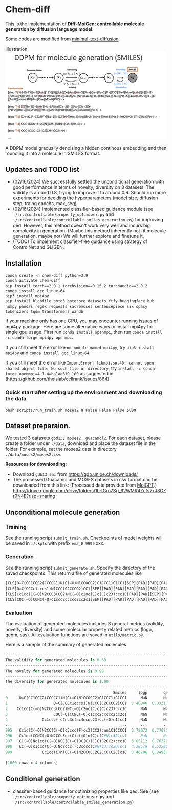 # Chem-diff
This is the implementation of **Diff-MolGen: controllable molecule generation by diffusion language model.**

Some codes are modified from [minimal-text-diffusion](https://github.com/madaan/minimal-text-diffusion).

Illustration: ![DDPM for chem diff](https://github.com/yifeiwang15/chem-diff/blob/main/ddpm.png)

A DDPM model gradually denoising a hidden continous embedding and then rounding it into a molecule in SMILES format.

## Updates and TODO list
* (02/16/2024) We successfully settled the unconditional generation with good performance in terms of novelty, 
diversity on 3 datasets. The validity is around 0.8, trying to improve it to around 0.9.
Should run more experiments for deciding the hyperparameters 
(model size, diffusion step, traing epochs, max_seq).
* (02/16/2024) Implemented classifier-based guidance module 
(see `./src/controllable/property_optimizer.py` and `./src/controllable/controllable_smiles_generation.py`) for improving qed.
However, this method doesn't work very well and incurs big complexity in generation.
  (Maybe this method inherently not fit molecule generation, maybe not) We will further explore and finetune it. 
* (TODO) To implement classifier-free guidance using strategy of ControlNet and GLIGEN.

## Installation
```linux
conda create -n chem-diff python=3.9
conda activate chem-diff 
pip install torch==2.0.1 torchvision==0.15.2 torchaudio==2.0.2
conda install gcc_linux-64
pip3 install mpi4py
pip install blobfile boto3 botocore datasets ftfy huggingface_hub numpy pandas regex requests sacremoses sentencepiece six spacy tokenizers tqdm transformers wandb
```

If your machine only has one GPU, you may encounter running issues of mpi4py package. Here are some alternative ways 
to install mpi4py for single gpu usage. First run `conda install openmpi`, then run `conda install -c conda-forge mpi4py openmpi`.

If you still meet the error like `no module named mpi4py`, try `pip3 install mpi4py` and `conda install gcc_linux-64`.

If you still meet the error like `ImportError: libmpi.so.40: cannot open shared object file: No such file or directory`, try
`install -c conda-forge openmpi=4.1.4=ha1ae619_100` as suggested in (https://github.com/theislab/cellrank/issues/864)

### Quick start after setting up the environment and downloading the data
```linux
bash scripts/run_train.sh moses2 0 False False False 5000
```




## Dataset preparaion.
We tested 3 datasets `gbd13, moses2, guacamol2`. For each dataset, please create a folder under `./data`,
download and place the dataset file in the folder. For example, set the moses2 data in directory `./data/moses2/moses2.csv`.

**Resources for downloading:**
* Download `gdb13.smi` from https://gdb.unibe.ch/downloads/
* The processed Guacamol and MOSES datasets in csv format can be downloaded from this link:
(Processed data provided from [MolGPT](https://github.com/devalab/molgpt).)
https://drive.google.com/drive/folders/1LrtGru7Srj_62WMR4Zcfs7xJ3GZr9N4E?usp=sharing

## Unconditional molecule generation
### Training
See the running script `submit_train.sh`. Checkpoints of model weights will be saved in `./ckpts` with prefix `ema_0.9999` xxx.
### Generation
See the running script `submit_generate.sh`. Specify the directory of the saved checkpoints. 
This return a file of generated molecules like
```python
[CLS]O=C(CC1CCC2(CCCCC1)N(C(=O)N1CCOCC2)C1CCC1)C1CC1[SEP][PAD][PAD][PAD][PAD][PAD][PAD][PAD][PAD][PAD][PAD][PAD][PAD][PAD][PAD][PAD][PAD][PAD][PAD][PAD][PAD][PAD][PAD][PAD][PAD][PAD][PAD][PAD][PAD][PAD][PAD][PAD][PAD][PAD][PAD][PAD][PAD][PAD][PAD][PAD][PAD][PAD][PAD][PAD][PAD][PAD][PAD][PAD][PAD][PAD][PAD][PAD]
[CLS]O=C(CCCc1cccs1)N1CCC(C2CCCO2)CC1[SEP][PAD][PAD][PAD][PAD][PAD][PAD][PAD][PAD][PAD][PAD][PAD][PAD][PAD][PAD][PAD][PAD][PAD][PAD][PAD][PAD][PAD][PAD][PAD][PAD][PAD][PAD][PAD][PAD][PAD][PAD][PAD][PAD][PAD][PAD][PAD][PAD][PAD][PAD][PAD][PAD][PAD][PAD][PAD][PAD][PAD][PAD][PAD][PAD][PAD][PAD][PAD][PAD][PAD][PAD][PAD][PAD][PAD][PAD][PAD][PAD][PAD][PAD][PAD][PAD][PAD][PAD]
[CLS]Cc1cc(C(=O)N2CCC3(CC2)NC(=O)c2nc(C)c(C)c23)ccc1C[PAD][PAD][SEP][PAD][PAD][PAD][PAD][PAD][PAD][PAD][PAD][PAD][PAD][PAD][PAD][PAD][PAD][PAD][PAD][PAD][PAD][PAD][PAD][PAD][PAD][PAD][PAD][PAD][PAD][PAD][PAD][PAD][PAD][PAD][PAD][PAD][PAD][PAD][PAD][PAD][PAD][PAD][PAD][PAD][PAD][PAD][PAD][PAD][PAD][PAD][PAD]
[CLS]COC(=O)CCNC(=O)c1ccc2ccccc2cc2c1[SEP][PAD][PAD][PAD][PAD][PAD][PAD][PAD][PAD][PAD][PAD][PAD][PAD][PAD][PAD][PAD][PAD][PAD][PAD][PAD][PAD][PAD][PAD][PAD][PAD][PAD][PAD][PAD][PAD][PAD][PAD][PAD][PAD][PAD][PAD][PAD][PAD][PAD][PAD][PAD][PAD][PAD][PAD][PAD][PAD][PAD][PAD][PAD][PAD][PAD][PAD][PAD][PAD][PAD][PAD][PAD][PAD][PAD][PAD][PAD][PAD][PAD][PAD][PAD][PAD][PAD][PAD]
```
### Evaluation
The evaluation of generated molecules includes 3 general metrics (validity, novelty, diversity) 
and some molecular property related metrics (logp, qedm, sas). 
All evaluation functions are saved in `utils/metric.py`.

Here is a sample of the summary of generated molecules
```python
-------------------------------------------------------------------------------------
The validity for generated molecules is 0.63
-------------------------------------------------------------------------------------
The novelty for generated molecules is 0.99
-------------------------------------------------------------------------------------
The diversity for generated molecules is 1.00
-------------------------------------------------------------------------------------
                                               Smiles     logp       qed   ses
0     O=C(CC1CCC2(CCCCC1)N(C(=O)N1CCOCC2)C1CCC1)C1CC1      NaN       NaN  None
1                    O=C(CCCc1cccs1)N1CCC(C2CCCO2)CC1  3.48840  0.833171  None
2    Cc1cc(C(=O)N2CCC3(CC2)NC(=O)c2nc(C)c(C)c23)ccc1C      NaN       NaN  None
3                    COC(=O)CCNC(=O)c1ccc2ccccc2cc2c1      NaN       NaN  None
4               Cc1ccc(-c2nc3c(sc4ncnc23)cc(=O)n1)cc1      NaN       NaN  None
..                                                ...      ...       ...   ...
995   Cc1c(C(=O)N2CC(C(=O)c3ccc(F)cc3)CC2)cnn1C1CCCC1  3.79072  0.770703  None
996   Cc1nc(CCNC(=O)N2CCc3nc(C)c(=O)n(C)c(C#N)c32)cs1      NaN       NaN  None
997   CC(=O)Nc1cc(C(=O)NCC(C(=O)OC(C)(C)C)C2CC2)ccc1C  3.05112  0.763798  None
998   CC(=O)c1ccc(C(=O)Nc2ccc(-c3cccc(C#N)c3)cc2O)cc1  4.38578  0.535859  None
999             Cc1cc(C)n(CC(=O)N2CCOCC2C2CCCCC2C)c1C  3.46706  0.849303  None

[1000 rows x 4 columns]
```


## Conditional generation
* classifer-based guidance for optimizing properties like qed. 
See (see `./src/controllable/property_optimizer.py` and `./src/controllable/controllable_smiles_generation.py`)
